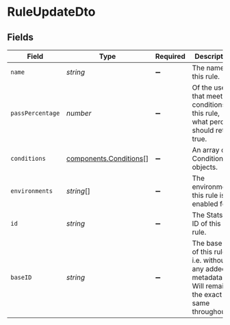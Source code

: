 # RuleUpdateDto


## Fields

| Field                                                                                            | Type                                                                                             | Required                                                                                         | Description                                                                                      |
| ------------------------------------------------------------------------------------------------ | ------------------------------------------------------------------------------------------------ | ------------------------------------------------------------------------------------------------ | ------------------------------------------------------------------------------------------------ |
| `name`                                                                                           | *string*                                                                                         | :heavy_minus_sign:                                                                               | The name of this rule.                                                                           |
| `passPercentage`                                                                                 | *number*                                                                                         | :heavy_minus_sign:                                                                               | Of the users that meet the conditions of this rule, what percent should return true.             |
| `conditions`                                                                                     | [components.Conditions](../../models/components/conditions.md)[]                                 | :heavy_minus_sign:                                                                               | An array of Condition objects.                                                                   |
| `environments`                                                                                   | *string*[]                                                                                       | :heavy_minus_sign:                                                                               | The environments this rule is enabled for.                                                       |
| `id`                                                                                             | *string*                                                                                         | :heavy_minus_sign:                                                                               | The Statsig ID of this rule.                                                                     |
| `baseID`                                                                                         | *string*                                                                                         | :heavy_minus_sign:                                                                               | The base ID of this rule, i.e. without any added metadata. Will remain the exact same throughout |